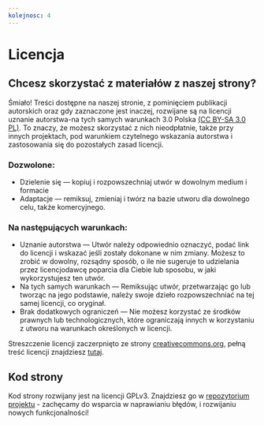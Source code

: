 ```yaml
---
kolejnosc: 4  
---
```

# Licencja

## Chcesz skorzystać z materiałów z naszej strony?

Śmiało! Treści dostępne na naszej stronie, z pominięciem publikacji autorskich oraz gdy zaznaczone jest inaczej, rozwijane są na licencji uznanie autorstwa-na tych samych warunkach 3.0 Polska [(CC BY-SA 3.0 PL)](https://creativecommons.org/licenses/by-sa/3.0/pl/). To znaczy, że możesz skorzystać z nich nieodpłatnie, także przy innych projektach, pod warunkiem czytelnego wskazania autorstwa i zastosowania się do pozostałych zasad licencji.

### Dozwolone:
* Dzielenie się — kopiuj i rozpowszechniaj utwór w dowolnym medium i formacie
* Adaptacje — remiksuj, zmieniaj i twórz na bazie utworu
dla dowolnego celu, także komercyjnego.

### Na następujących warunkach:
* Uznanie autorstwa — Utwór należy odpowiednio oznaczyć, podać link do licencji i wskazać jeśli zostały dokonane w nim zmiany. Możesz to zrobić w dowolny, rozsądny sposób, o ile nie sugeruje to udzielania przez licencjodawcę poparcia dla Ciebie lub sposobu, w jaki wykorzystujesz ten utwór.
* Na tych samych warunkach — Remiksując utwór, przetwarzając go lub tworząc na jego podstawie, należy swoje dzieło rozpowszechniać na tej samej licencji, co oryginał.
* Brak dodatkowych ograniczeń — Nie możesz korzystać ze środków prawnych lub technologicznych, które ograniczają innych w korzystaniu z utworu na warunkach określonych w licencji.

Streszczenie licencji zaczerpnięto ze strony [creativecommons.org](https://creativecommons.org/licenses/by-sa/3.0/pl/), pełną treść licencji znajdziesz [tutaj](https://creativecommons.org/licenses/by-sa/3.0/pl/legalcode).

## Kod strony

Kod strony rozwijany jest na licencji GPLv3. Znajdziesz go w [repozytorium projektu](https://github.com/tranzycja-pl/tranzycja.pl/) - zachęcamy do wsparcia w naprawianiu błędów, i rozwijaniu nowych funkcjonalności!
